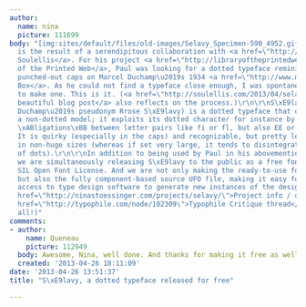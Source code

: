 ```yaml
---
author:
  name: nina
  picture: 111699
body: "[img:sites/default/files/old-images/Selavy_Specimen-590_4952.gif]\r\n\r\nS\xE9lavy
  is the result of a serendipitous collaboration with <a href=\"http://soulellis.com/\">Paul
  Soulellis</a>. For his project <a href=\"http://libraryoftheprintedweb.tumblr.com/\">Library
  of the Printed Web</a>, Paul was looking for a dotted typeface reminiscent of the
  punched-out caps on Marcel Duchamp\u2019s 1934 <a href=\"http://www.metmuseum.org/toah/works-of-art/2002.42a-vvvv\">Green
  Box</a>. As he could not find a typeface close enough, I was spontaneously tempted
  to make one. This is it. (<a href=\"http://soulellis.com/2013/04/selavy/\">Paul\u2019s
  beautiful blog post</a> also reflects on the process.)\r\n\r\nS\xE9lavy (named after
  Duchamp\u2019s pseudonym Rrose S\xE9lavy) is a dotted typeface that does not follow
  a non-dotted model; it exploits its dotted character for instance by forming spontaneous
  \xABligations\xBB between letter pairs like fi or fl, but also EE or LL. (Or FTW!)
  It is quirky (especially in the caps) and recognizable, but pretty legible also
  in non-huge sizes (whereas if set very large, it tends to disintegrate into a pattern
  of dots).\r\n\r\nIn addition to being used by Paul in his abovementioned project,
  we are simultaneously releasing S\xE9lavy to the public as a free font under the
  SIL Open Font License. And we are not only making the ready-to-use font file available
  but also the fully component-based source UFO file, making it easy for those with
  access to type design software to generate new instances of the design.\r\n\r\n<a
  href=\"http://ninastoessinger.com/projects/selavy/\">Project info / download page</a>\r\n\r\n<a
  href=\"http://typophile.com/node/102309\">Typophile Critique thread</a> (thanks,
  all!)"
comments:
- author:
    name: Queneau
    picture: 112949
  body: Awesome, Nina, well done. And thanks for making it free as well, very generous!
  created: '2013-04-26 18:11:09'
date: '2013-04-26 13:51:37'
title: "S\xE9lavy, a dotted typeface released for free"

---
```

